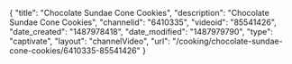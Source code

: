 {
    "title": "Chocolate Sundae Cone Cookies",
    "description": "Chocolate Sundae Cone Cookies",
    "channelid": "6410335",
    "videoid": "85541426",
    "date_created": "1487978418",
    "date_modified": "1487979790",
    "type": "captivate",
    "layout": "channelVideo",
    "url": "\/cooking\/chocolate-sundae-cone-cookies\/6410335-85541426"
}